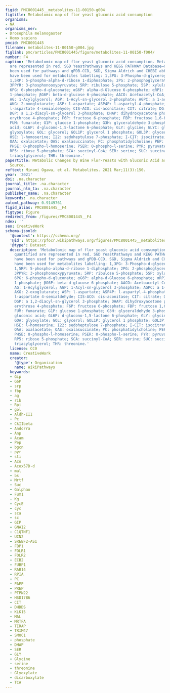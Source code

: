 ```yaml
---
figid: PMC8001445__metabolites-11-00150-g004
figtitle: Metabolomic map of flor yeast gluconic acid consumption
organisms:
- NA
organisms_ner:
- Drosophila melanogaster
- Homo sapiens
pmcid: PMC8001445
filename: metabolites-11-00150-g004.jpg
figlink: pmc/articles/PMC8001445/figure/metabolites-11-00150-f004/
number: F4
caption: 'Metabolomic map of flor yeast gluconic acid consumption. Metabolites quantified
  are represented in red. SGD YeastPathways and KEGG PATHWAY Database—GenomeNet have
  been used for pathways and gPDB-CCD, SGD, Sigma Aldrich and CHEBI abbreviations
  have been used for metabolites labelling: 1,3PG: 3-Phospho-d-glyceroyl phosphate;
  1,5RP: 5-phospho-alpha-d-ribose 1-diphosphate; 2PG: 2-phosphoglycerate; 3PG: 3-phosphoglycerate;
  3PPYR: 3-phosphonooxypyruvate; 5RP: ribulose 5-phosphate; 5SP: xylulose 5-phosphate;
  6PG: 6-phospho-d-gluconate; αG6P: alpha-d-Glucose 6-phosphate; αRP1: alpha-d-ribose
  1-phosphate; βG6P: beta-d-glucose 6-phosphate; AACO: Acetoacetyl-CoA; ACO: acetyl-CoA;
  AG: 1-Acylglycerol; AGP: 1-Acyl-sn-glycerol 3-phosphate; AGPC: a 1-acyl-sn-glycero-3-phosphocholine;
  AKG: 2-oxoglutarate; ASP: l-aspartate; ASP4P: l-aspartyl-4-phosphate; ASPSA: l-aspartyl-4-phosphate;
  l-aspartate 4-semialdehyde; CIS-ACO: cis-aconitase; CIT: citrate; DG: 1,2-Diacyl-sn-glycerol;
  DGP: a 1,2-diacyl-sn-glycerol 3-phosphate; DHAP: dihydroxyacetone phosphate; E4P:
  erythrose 4-phosphate; F6P: fructose 6-phosphate; FBP: fructose 1,6-bisphosphate;
  FUM: fumarate; G1P: glucose 1-phosphate; G3H: glyceraldehyde 3-phosphate; GCO: gluconic
  acid; GL6P: d-glucono-1,5-lactone 6-phosphate; GLY: glycine; GLYC: glycolate; GOA:
  glyoxylate; GOL: glycerol; GOL1P: glycerol 1 phosphate; GOL3P: glycerol 3-phosphate;
  HSE: l-homoserine; I22: sedoheptulose 7-phosphate; I-CIT: isocitrate; MAL: malate;
  OAA: oxalacetate; OAS: oxalasuccinate; PC: phosphatidylcholine; PEP: phosphoenolpyruvate;
  PHSE: O-phospho-l-homoserine; PSER: O-phospho-l-serine; PYR: pyruvate; RIB: d-ribose;
  RP5: ribose 5-phosphate; SCA: succinyl-CoA; SER: serine; SUC: succinate; TAGOL:
  triacylglycerol; THR: threonine.'
papertitle: Metabolic Changes by Wine Flor-Yeasts with Gluconic Acid as the Sole Carbon
  Source.
reftext: Minami Ogawa, et al. Metabolites. 2021 Mar;11(3):150.
year: '2021'
doi: .na.character
journal_title: .na.character
journal_nlm_ta: .na.character
publisher_name: .na.character
keywords: .na.character
automl_pathway: 0.9149761
figid_alias: PMC8001445__F4
figtype: Figure
redirect_from: /figures/PMC8001445__F4
ndex: ''
seo: CreativeWork
schema-jsonld:
  '@context': https://schema.org/
  '@id': https://pfocr.wikipathways.org/figures/PMC8001445__metabolites-11-00150-g004.html
  '@type': Dataset
  description: 'Metabolomic map of flor yeast gluconic acid consumption. Metabolites
    quantified are represented in red. SGD YeastPathways and KEGG PATHWAY Database—GenomeNet
    have been used for pathways and gPDB-CCD, SGD, Sigma Aldrich and CHEBI abbreviations
    have been used for metabolites labelling: 1,3PG: 3-Phospho-d-glyceroyl phosphate;
    1,5RP: 5-phospho-alpha-d-ribose 1-diphosphate; 2PG: 2-phosphoglycerate; 3PG: 3-phosphoglycerate;
    3PPYR: 3-phosphonooxypyruvate; 5RP: ribulose 5-phosphate; 5SP: xylulose 5-phosphate;
    6PG: 6-phospho-d-gluconate; αG6P: alpha-d-Glucose 6-phosphate; αRP1: alpha-d-ribose
    1-phosphate; βG6P: beta-d-glucose 6-phosphate; AACO: Acetoacetyl-CoA; ACO: acetyl-CoA;
    AG: 1-Acylglycerol; AGP: 1-Acyl-sn-glycerol 3-phosphate; AGPC: a 1-acyl-sn-glycero-3-phosphocholine;
    AKG: 2-oxoglutarate; ASP: l-aspartate; ASP4P: l-aspartyl-4-phosphate; ASPSA: l-aspartyl-4-phosphate;
    l-aspartate 4-semialdehyde; CIS-ACO: cis-aconitase; CIT: citrate; DG: 1,2-Diacyl-sn-glycerol;
    DGP: a 1,2-diacyl-sn-glycerol 3-phosphate; DHAP: dihydroxyacetone phosphate; E4P:
    erythrose 4-phosphate; F6P: fructose 6-phosphate; FBP: fructose 1,6-bisphosphate;
    FUM: fumarate; G1P: glucose 1-phosphate; G3H: glyceraldehyde 3-phosphate; GCO:
    gluconic acid; GL6P: d-glucono-1,5-lactone 6-phosphate; GLY: glycine; GLYC: glycolate;
    GOA: glyoxylate; GOL: glycerol; GOL1P: glycerol 1 phosphate; GOL3P: glycerol 3-phosphate;
    HSE: l-homoserine; I22: sedoheptulose 7-phosphate; I-CIT: isocitrate; MAL: malate;
    OAA: oxalacetate; OAS: oxalasuccinate; PC: phosphatidylcholine; PEP: phosphoenolpyruvate;
    PHSE: O-phospho-l-homoserine; PSER: O-phospho-l-serine; PYR: pyruvate; RIB: d-ribose;
    RP5: ribose 5-phosphate; SCA: succinyl-CoA; SER: serine; SUC: succinate; TAGOL:
    triacylglycerol; THR: threonine.'
  license: CC0
  name: CreativeWork
  creator:
    '@type': Organization
    name: WikiPathways
  keywords:
  - Gip
  - G6P
  - srp
  - fbp
  - ag
  - rib
  - Rpi
  - gol
  - Aldh-III
  - Pc
  - CkIIbeta
  - Andorra
  - Anp
  - Acam
  - Pep
  - bgcn
  - pyr
  - sti
  - Aco
  - Acox57D-d
  - mal
  - bs
  - Mrtf
  - Suc
  - Galphao
  - Fum1
  - Kg
  - CycE
  - cyc
  - sca
  - sc
  - GIP
  - GNAI2
  - C1QTNF1
  - UCN2
  - SREBF2-AS1
  - FBP1
  - FOLR1
  - FOLR2
  - ECB2
  - FUBP1
  - RAB14
  - RPIA
  - PC
  - PAEP
  - PREP
  - PTPN22
  - HSD17B6
  - CIT
  - DHDDS
  - KLK15
  - MAL
  - MRTFA
  - TIRAP
  - TRIM47
  - SMOC1
  - phosphate
  - DHAP
  - SER
  - GLY
  - Glycine
  - serine
  - threonine
  - Glyoxylate
  - dicarboxylate
  - TCA
---
```


